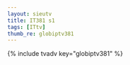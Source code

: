 ```yaml
--- 
layout: sieutv
title: IT381 s1
tags: [ITtv]
thumb_re: globiptv381
---
```

{% include tvadv key="globiptv381" %} 
